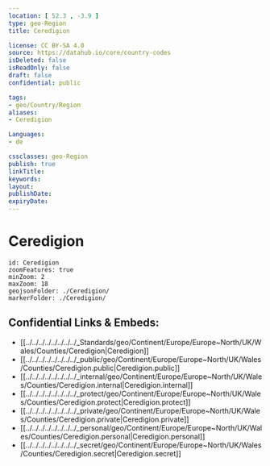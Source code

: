 ```yaml
---
location: [ 52.3 , -3.9 ] 
type: geo-Region
title: Ceredigion

license: CC BY-SA 4.0
source: https://datahub.io/core/country-codes
isDeleted: false
isReadOnly: false
draft: false
confidential: public

tags:
- geo/Country/Region
aliases:
- Ceredigion

Languages:
- de

cssclasses: geo-Region
publish: true
linkTitle: 
keywords: 
layout: 
publishDate: 
expiryDate: 
---
```


# Ceredigion

```leaflet
id: Ceredigion
zoomFeatures: true 
minZoom: 2 
maxZoom: 18
geojsonFolder: ./Ceredigion/
markerFolder: ./Ceredigion/
```


## Confidential Links & Embeds: 
- [[../../../../../../../../_Standards/geo/Continent/Europe/Europe~North/UK/Wales/Counties/Ceredigion|Ceredigion]] 
- [[../../../../../../../../_public/geo/Continent/Europe/Europe~North/UK/Wales/Counties/Ceredigion.public|Ceredigion.public]] 
- [[../../../../../../../../_internal/geo/Continent/Europe/Europe~North/UK/Wales/Counties/Ceredigion.internal|Ceredigion.internal]] 
- [[../../../../../../../../_protect/geo/Continent/Europe/Europe~North/UK/Wales/Counties/Ceredigion.protect|Ceredigion.protect]] 
- [[../../../../../../../../_private/geo/Continent/Europe/Europe~North/UK/Wales/Counties/Ceredigion.private|Ceredigion.private]] 
- [[../../../../../../../../_personal/geo/Continent/Europe/Europe~North/UK/Wales/Counties/Ceredigion.personal|Ceredigion.personal]] 
- [[../../../../../../../../_secret/geo/Continent/Europe/Europe~North/UK/Wales/Counties/Ceredigion.secret|Ceredigion.secret]] 

